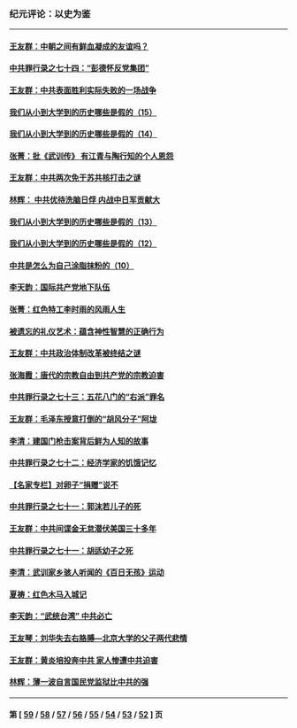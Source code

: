 ### 纪元评论：以史为鉴
---
#### [王友群：中朝之间有鲜血凝成的友谊吗？](../../pages/nsc1028/n13660401.md) 
#### [中共罪行录之七十四：“彭德怀反党集团”](../../pages/nsc1028/n13655741.md) 
#### [王友群：中共表面胜利实际失败的一场战争](../../pages/nsc1028/n13643934.md) 
#### [我们从小到大学到的历史哪些是假的（15）](../../pages/nsc1028/n13632791.md) 
#### [我们从小到大学到的历史哪些是假的（14）](../../pages/nsc1028/n13630207.md) 
#### [张菁：批《武训传》 有江青与陶行知的个人恩怨](../../pages/nsc1028/n13629055.md) 
#### [王友群：中共两次免于苏共核打击之谜](../../pages/nsc1028/n13624529.md) 
#### [林辉： 中共优待洗脑日俘 内战中日军贡献大](../../pages/nsc1028/n13624644.md) 
#### [我们从小到大学到的历史哪些是假的（13）](../../pages/nsc1028/n13623863.md) 
#### [我们从小到大学到的历史哪些是假的（12）](../../pages/nsc1028/n13619491.md) 
#### [中共是怎么为自己涂脂抹粉的（10）](../../pages/nsc1028/n13615970.md) 
#### [李天韵：国际共产党地下队伍](../../pages/nsc1028/n13611808.md) 
#### [张菁：红色特工李时雨的风雨人生](../../pages/nsc1028/n13609187.md) 
#### [被遗忘的礼仪艺术：蕴含神性智慧的正确行为](../../pages/nsc1028/n13607119.md) 
#### [王友群：中共政治体制改革被终结之谜](../../pages/nsc1028/n13606004.md) 
#### [张海霞：唐代的宗教自由到共产党的宗教迫害](../../pages/nsc1028/n13604693.md) 
#### [中共罪行录之七十三：五花八门的“右派”罪名](../../pages/nsc1028/n13598550.md) 
#### [王友群：毛泽东授意打倒的“胡风分子”阿垅](../../pages/nsc1028/n13592541.md) 
#### [李清：建国门枪击案背后鲜为人知的故事](../../pages/nsc1028/n13589079.md) 
#### [中共罪行录之七十二：经济学家的饥饿记忆](../../pages/nsc1028/n13586930.md) 
#### [【名家专栏】对卵子“捐赠”说不](../../pages/nsc1028/n13581506.md) 
#### [中共罪行录之七十一：郭沫若儿子的死](../../pages/nsc1028/n13583779.md) 
#### [王友群：中共间谍金无怠潜伏美国三十多年](../../pages/nsc1028/n13574800.md) 
#### [中共罪行录之七十一：胡适幼子之死](../../pages/nsc1028/n13575380.md) 
#### [李清：武训家乡骇人听闻的《百日无孩》运动](../../pages/nsc1028/n13570011.md) 
#### [夏祷：红色木马入城记](../../pages/nsc1028/n13566468.md) 
#### [李天韵：“武统台湾” 中共必亡](../../pages/nsc1028/n13531538.md) 
#### [王友琴：刘华失去右胳膊—北京大学的父子两代悲情](../../pages/nsc1028/n13559130.md) 
#### [王友群：黄炎培投奔中共 家人惨遭中共迫害](../../pages/nsc1028/n13556189.md) 
#### [林辉：薄一波自言国民党监狱比中共的强](../../pages/nsc1028/n13555827.md) 

---
#### 第 [ [59](./59.md) / [58](./58.md) / [57](./57.md) / [56](./56.md) / [55](./55.md) / [54](./54.md) / [53](./53.md) / [52](./52.md) ] 页
